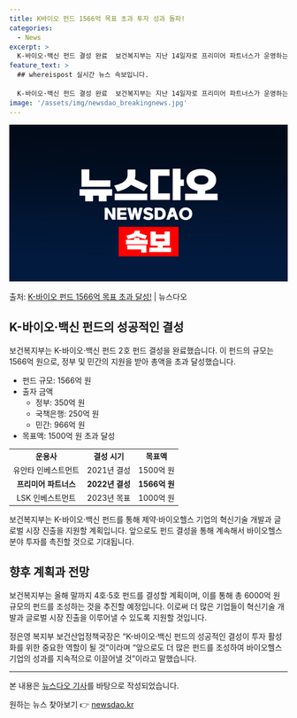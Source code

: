 ```yaml
---
title: K바이오 펀드 1566억 목표 초과 투자 성과 돌파!
categories:
  - News
excerpt: >
  K-바이오·백신 펀드 결성 완료  보건복지부는 지난 14일자로 프리미어 파트너스가 운영하는 ‘K-바이오·백신…
feature_text: >
  ## whereispost 실시간 뉴스 속보입니다.

  K-바이오·백신 펀드 결성 완료  보건복지부는 지난 14일자로 프리미어 파트너스가 운영하는 ‘K-바이오·백신…
image: '/assets/img/newsdao_breakingnews.jpg'
---
```


![뉴스다오 속보](/assets/img/newsdao_breakingnews.jpg)

<p>출처: <a href="https://newsdao.kr/4313" rel="dofollow">K-바이오 펀드 1566억 목표 초과 달성!</a> | 뉴스다오</p>

<h2 data-ke-size="size26">K-바이오·백신 펀드의 성공적인 결성</h2>
<p data-ke-size="size16">보건복지부는 K-바이오·백신 펀드 2호 펀드 결성을 완료했습니다. 이 펀드의 규모는 1566억 원으로, 정부 및 민간의 지원을 받아 총액을 초과 달성했습니다.</p>
<ul>
<li>펀드 규모: 1566억 원</li>
<li>출자 금액
  <ul>
    <li>정부: 350억 원</li>
    <li>국책은행: 250억 원</li>
    <li>민간: 966억 원</li>
  </ul>
</li>
<li>목표액: 1500억 원 초과 달성</li>
</ul>
<table>
  <tr>
    <td style="text-align: center; height: 17px;"><b>운용사</b></td>
    <td style="text-align: center; height: 17px;"><b>결성 시기</b></td>
    <td style="text-align: center; height: 17px;"><b>목표액</b></td>
  </tr>
  <tr>
    <td style="text-align: center; height: 17px;">유안타 인베스트먼트</td>
    <td style="text-align: center; height: 17px;">2021년 결성</td>
    <td style="text-align: center; height: 17px;">1500억 원</td>
  </tr>
  <tr>
    <td style="text-align: center; height: 17px;"><b>프리미어 파트너스</b></td>
    <td style="text-align: center; height: 17px;"><b>2022년 결성</b></td>
    <td style="text-align: center; height: 17px;"><b>1566억 원</b></td>
  </tr>
  <tr>
    <td style="text-align: center; height: 17px;">LSK 인베스트먼트</td>
    <td style="text-align: center; height: 17px;">2023년 목표</td>
    <td style="text-align: center; height: 17px;">1000억 원</td>
  </tr>
</table>
<p data-ke-size="size16">보건복지부는 K-바이오·백신 펀드를 통해 제약·바이오헬스 기업의 혁신기술 개발과 글로벌 시장 진출을 지원할 계획입니다. 앞으로도 펀드 결성을 통해 계속해서 바이오헬스 분야 투자를 촉진할 것으로 기대됩니다.</p>

<h2 data-ke-size="size26">향후 계획과 전망</h2>
<p data-ke-size="size16">보건복지부는 올해 말까지 4호·5호 펀드를 결성할 계획이며, 이를 통해 총 6000억 원 규모의 펀드를 조성하는 것을 추진할 예정입니다. 이로써 더 많은 기업들이 혁신기술 개발과 글로벌 시장 진출을 이루어낼 수 있도록 지원할 것입니다.</p>

<p data-ke-size="size16">정은영 복지부 보건산업정책국장은 “K-바이오·백신 펀드의 성공적인 결성이 투자 활성화를 위한 중요한 역할이 될 것”이라며 “앞으로도 더 많은 펀드를 조성하여 바이오헬스 기업의 성과를 지속적으로 이끌어낼 것”이라고 말했습니다.</p>
<hr>
<p data-ke-size="size16">본 내용은 <a href="https://newsdao.kr/4313">뉴스다오 기사</a>를 바탕으로 작성되었습니다.</p> 

원하는 뉴스 찾아보기 👉 <a href="https://newsdao.kr" rel="dofollow">newsdao.kr</a>


